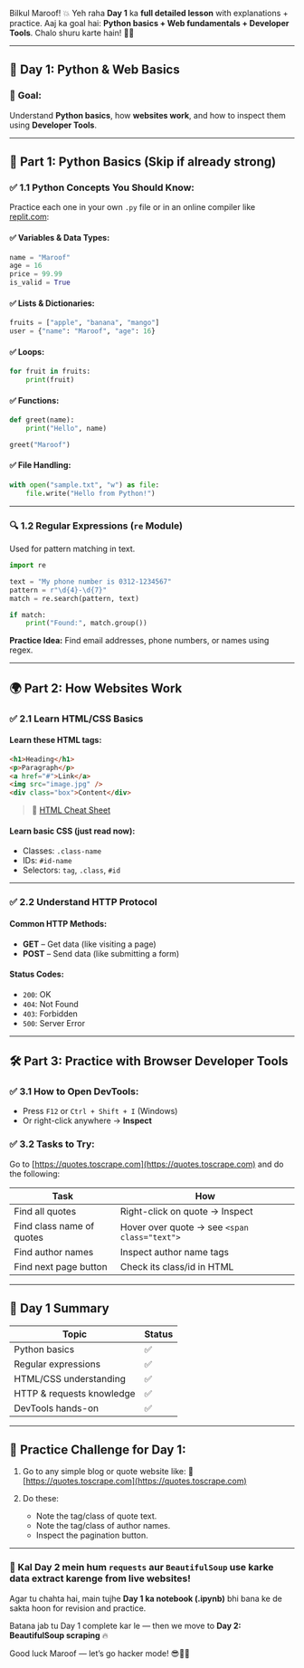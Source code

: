 Bilkul Maroof! 💥 Yeh raha **Day 1** ka **full detailed lesson** with explanations + practice. Aaj ka goal hai: **Python basics + Web fundamentals + Developer Tools**. Chalo shuru karte hain! 👨‍💻

---

## 🔰 **Day 1: Python & Web Basics**

### 📌 **Goal:**

Understand **Python basics**, how **websites work**, and how to inspect them using **Developer Tools**.

---

## 🐍 Part 1: Python Basics (Skip if already strong)

### ✅ 1.1 Python Concepts You Should Know:

Practice each one in your own `.py` file or in an online compiler like [replit.com](https://replit.com):

#### ✅ Variables & Data Types:

```python
name = "Maroof"
age = 16
price = 99.99
is_valid = True
```

#### ✅ Lists & Dictionaries:

```python
fruits = ["apple", "banana", "mango"]
user = {"name": "Maroof", "age": 16}
```

#### ✅ Loops:

```python
for fruit in fruits:
    print(fruit)
```

#### ✅ Functions:

```python
def greet(name):
    print("Hello", name)

greet("Maroof")
```

#### ✅ File Handling:

```python
with open("sample.txt", "w") as file:
    file.write("Hello from Python!")
```

---

### 🔍 1.2 Regular Expressions (`re` Module)

Used for pattern matching in text.

```python
import re

text = "My phone number is 0312-1234567"
pattern = r"\d{4}-\d{7}"
match = re.search(pattern, text)

if match:
    print("Found:", match.group())
```

**Practice Idea:** Find email addresses, phone numbers, or names using regex.

---

## 🌍 Part 2: How Websites Work

### ✅ 2.1 Learn HTML/CSS Basics

#### Learn these HTML tags:

```html
<h1>Heading</h1>
<p>Paragraph</p>
<a href="#">Link</a>
<img src="image.jpg" />
<div class="box">Content</div>
```

> 🔗 [HTML Cheat Sheet](https://web.stanford.edu/group/csp/cs21/htmlcheatsheet.pdf)

#### Learn basic CSS (just read now):

* Classes: `.class-name`
* IDs: `#id-name`
* Selectors: `tag`, `.class`, `#id`

---

### ✅ 2.2 Understand HTTP Protocol

#### Common HTTP Methods:

* **GET** – Get data (like visiting a page)
* **POST** – Send data (like submitting a form)

#### Status Codes:

* `200`: OK
* `404`: Not Found
* `403`: Forbidden
* `500`: Server Error

---

## 🛠️ Part 3: Practice with Browser Developer Tools

### ✅ 3.1 How to Open DevTools:

* Press `F12` or `Ctrl + Shift + I` (Windows)
* Or right-click anywhere → **Inspect**

### ✅ 3.2 Tasks to Try:

Go to [https://quotes.toscrape.com](https://quotes.toscrape.com) and do the following:

| Task                      | How                                          |
| ------------------------- | -------------------------------------------- |
| Find all quotes           | Right-click on quote → Inspect               |
| Find class name of quotes | Hover over quote → see `<span class="text">` |
| Find author names         | Inspect author name tags                     |
| Find next page button     | Check its class/id in HTML                   |

---

## 🧠 Day 1 Summary

| Topic                     | Status |
| ------------------------- | ------ |
| Python basics             | ✅      |
| Regular expressions       | ✅      |
| HTML/CSS understanding    | ✅      |
| HTTP & requests knowledge | ✅      |
| DevTools hands-on         | ✅      |

---

## 🧪 Practice Challenge for Day 1:

1. Go to any simple blog or quote website like:
   🔗 [https://quotes.toscrape.com](https://quotes.toscrape.com)

2. Do these:

   * Note the tag/class of quote text.
   * Note the tag/class of author names.
   * Inspect the pagination button.

---

### 👋 Kal Day 2 mein hum `requests` aur `BeautifulSoup` use karke data extract karenge from live websites!

Agar tu chahta hai, main tujhe **Day 1 ka notebook (.ipynb)** bhi bana ke de sakta hoon for revision and practice.

Batana jab tu Day 1 complete kar le — then we move to **Day 2: BeautifulSoup scraping** 🔥

Good luck Maroof — let’s go hacker mode! 😎🕵️‍♂️
